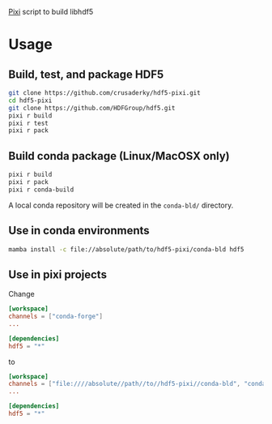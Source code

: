[Pixi](https://pixi.sh) script to build libhdf5

# Usage

## Build, test, and package HDF5

```bash
git clone https://github.com/crusaderky/hdf5-pixi.git
cd hdf5-pixi
git clone https://github.com/HDFGroup/hdf5.git
pixi r build
pixi r test
pixi r pack
```

## Build conda package (Linux/MacOSX only)

```bash
pixi r build
pixi r pack
pixi r conda-build
```

A local conda repository will be created in the `conda-bld/` directory.

## Use in conda environments
```bash
mamba install -c file://absolute/path/to/hdf5-pixi/conda-bld hdf5
```

## Use in pixi projects
Change
```toml
[workspace]
channels = ["conda-forge"]
...

[dependencies]
hdf5 = "*"
```

to
```toml
[workspace]
channels = ["file:////absolute//path//to//hdf5-pixi//conda-bld", "conda-forge"]
...

[dependencies]
hdf5 = "*"
```
